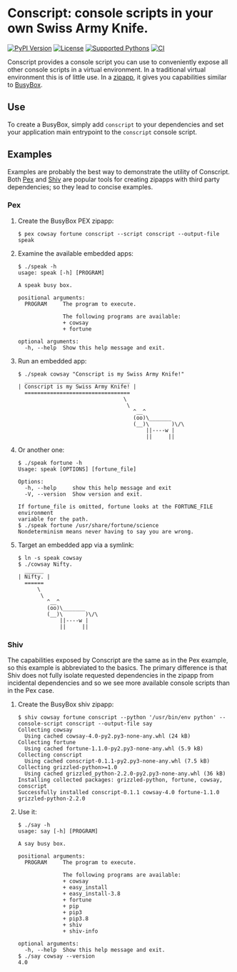 # Conscript: console scripts in your own Swiss Army Knife.

[![PyPI Version](https://shields.io/pypi/v/conscript.svg)](https://pypi.org/project/conscript/)
[![License](https://shields.io/pypi/l/conscript.svg)](LICENSE)
[![Supported Pythons](https://shields.io/pypi/pyversions/conscript.svg)](pyproject.toml)
[![CI](https://github.com/jsirois/conscript/actions/workflows/ci.yml/badge.svg)](https://github.com/jsirois/conscript/actions/workflows/ci.yml)

Conscript provides a console script you can use to conveniently expose all other console scripts in
a virtual environment. In a traditional virtual environment this is of little use. In a
[zipapp](https://docs.python.org/3/library/zipapp.html), it gives you
capabilities similar to [BusyBox](https://busybox.net/).

## Use

To create a BusyBox, simply add `conscript` to your dependencies and set your application main
entrypoint to the `conscript` console script.

## Examples

Examples are probably the best way to demonstrate the utility of Conscript. Both
[Pex](https://pypi.org/project/pex/) and [Shiv](https://pypi.org/project/shiv/) are popular tools
for creating zipapps with third party dependencies; so they lead to concise examples.

### Pex

1. Create the BusyBox PEX zipapp:
    ```console
    $ pex cowsay fortune conscript --script conscript --output-file speak
    ```
2. Examine the available embedded apps:
    ```console
    $ ./speak -h
    usage: speak [-h] [PROGRAM]

    A speak busy box.

    positional arguments:
      PROGRAM     The program to execute.

                  The following programs are available:
                  + cowsay
                  + fortune

    optional arguments:
      -h, --help  Show this help message and exit.
    ```
3. Run an embedded app:
    ```console
    $ ./speak cowsay "Conscript is my Swiss Army Knife!"
      _________________________________
    | Conscript is my Swiss Army Knife! |
      =================================
                                     \
                                      \
                                        ^__^
                                        (oo)\_______
                                        (__)\       )\/\
                                            ||----w |
                                            ||     ||
    ```
4. Or another one:
    ```console
    $ ./speak fortune -h
    Usage: speak [OPTIONS] [fortune_file]

    Options:
      -h, --help     show this help message and exit
      -V, --version  Show version and exit.

    If fortune_file is omitted, fortune looks at the FORTUNE_FILE environment
    variable for the path.
    $ ./speak fortune /usr/share/fortune/science
    Nondeterminism means never having to say you are wrong.
    ```
5. Target an embedded app via a symlink:
    ```console
    $ ln -s speak cowsay
    $ ./cowsay Nifty.
      ______
    | Nifty. |
      ======
          \
           \
             ^__^
             (oo)\_______
             (__)\       )\/\
                 ||----w |
                 ||     ||
    ```

### Shiv

The capabilities exposed by Conscript are the same as in the Pex example, so this example is
abbreviated to the basics. The primary difference is that Shiv does not fully isolate requested
dependencies in the zipapp from incidental dependencies and so we see more available console
scripts than in the Pex case.

1. Create the BusyBox shiv zipapp:
    ```console
    $ shiv cowsay fortune conscript --python '/usr/bin/env python' --console-script conscript --output-file say
    Collecting cowsay
      Using cached cowsay-4.0-py2.py3-none-any.whl (24 kB)
    Collecting fortune
      Using cached fortune-1.1.0-py2.py3-none-any.whl (5.9 kB)
    Collecting conscript
      Using cached conscript-0.1.1-py2.py3-none-any.whl (7.5 kB)
    Collecting grizzled-python>=1.0
      Using cached grizzled_python-2.2.0-py2.py3-none-any.whl (36 kB)
    Installing collected packages: grizzled-python, fortune, cowsay, conscript
    Successfully installed conscript-0.1.1 cowsay-4.0 fortune-1.1.0 grizzled-python-2.2.0
    ```
2. Use it:
    ```console
    $ ./say -h
    usage: say [-h] [PROGRAM]

    A say busy box.

    positional arguments:
      PROGRAM     The program to execute.

                  The following programs are available:
                  + cowsay
                  + easy_install
                  + easy_install-3.8
                  + fortune
                  + pip
                  + pip3
                  + pip3.8
                  + shiv
                  + shiv-info

    optional arguments:
      -h, --help  Show this help message and exit.
    $ ./say cowsay --version
    4.0
    ```
